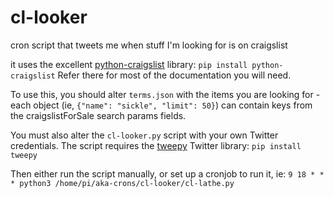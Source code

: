 # cl-looker
cron script that tweets me when stuff I'm looking for is on craigslist

it uses the excellent [python-craigslist](https://github.com/juliomalegria/python-craigslist) library: `pip install python-craigslist` Refer there for most of the documentation you will need.

To use this, you should alter `terms.json` with the items you are looking for - each object (ie, `{"name": "sickle", "limit": 50}`) can contain keys from the craigslistForSale search params fields.

You must also alter the `cl-looker.py` script with your own Twitter credentials. The script requires the [tweepy](http://docs.tweepy.org/en/latest/install.html) Twitter library: `pip install tweepy`

Then either run the script manually, or set up a cronjob to run it, ie:
`9 18 * * * python3 /home/pi/aka-crons/cl-looker/cl-lathe.py`
